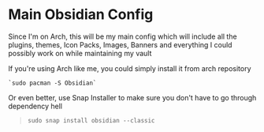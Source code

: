 #  Main Obsidian Config
Since I'm on Arch, this will be my main config which will include all the plugins, themes, Icon Packs, Images, Banners and everything I could possibly work on while maintaining my vault

If you're using Arch like me, you could simply install it from arch repository 

	`sudo pacman -S Obsidian`

Or even better, use Snap Installer to make sure you don't have to go through dependency hell

>`sudo snap install obsidian --classic`
